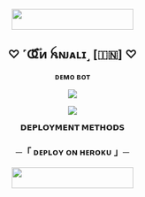 <p align="center"><a href="https://t.me/VENOM_PRATAP"> <img src="https://img.shields.io/badge/Credit%20To%20Owner-darkred?style=for-the-badge" width="220" height="38.45"/></a></p>

<h2 align="center">
        ♡︎ ˹Ҩ፝֟፝ͷ ꫝɴᴊᴀʟɪ˼ [🇮🇳] ♡
</h2>

<p align="middle"><b>ᴅᴇᴍᴏ ʙᴏᴛ</b><br>
</p>
<p align="center"> <a href="https://t.me/VENOM_PRATAP"><img src="https://img.shields.io/badge/🖤-Demo%20Bot-blue.svg?style=for-the-badge"></a></p>


<p align="center">
  <img src="https://envs.sh/qii.jpg">
</p>

<p align="center">
<b>𝗗𝗘𝗣𝗟𝗢𝗬𝗠𝗘𝗡𝗧 𝗠𝗘𝗧𝗛𝗢𝗗𝗦</b>
</p>

<h3 align="center">
    ─「 ᴅᴇᴩʟᴏʏ ᴏɴ ʜᴇʀᴏᴋᴜ 」─
</h3>

<p align="center"><a href="https://dashboard.heroku.com/new?template=https://github.com/venompower/CHATBOT-VENOM"> <img src="https://img.shields.io/badge/Deploy%20On%20Heroku-blue?style=for-the-badge&logo=heroku" width="220" height="38.45"/></a></p>
